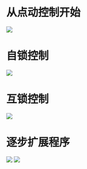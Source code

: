 # 从点动控制开始

![](../readme.assets/Pasted%20image%2020250206222723.png)
# 自锁控制
![](https://raw.githubusercontent.com/LeroyK111/pictureBed/master/20250206222847.png)
# 互锁控制
![](https://raw.githubusercontent.com/LeroyK111/pictureBed/master/20250206222921.png)

# 逐步扩展程序

![](https://raw.githubusercontent.com/LeroyK111/pictureBed/master/20250206223022.png)
![](https://raw.githubusercontent.com/LeroyK111/pictureBed/master/20250206223103.png)


